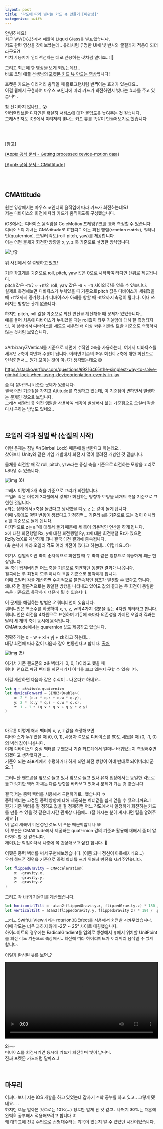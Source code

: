 ```yaml
---
layout: post
title: '각도에 따라 빛나는 카드 뷰 만들기 [미완성]'
categories: swift
---
```



안녕하세요!<br>
최근 WWDC25에서 애플이 Liquid Glass를 발표했습니다.<br>
저도 관련 영상을 찾아보았는데.. 유리처럼 투명한 UI에 빛 반사와 굴절까지 적용이 되더라구요?!<br>
마치 사용자가 인터랙션하는 대로 반응하는 것처럼 말이죠..! 🙂<br>

그리고 최근에 한 영상을 보게 되었는데요..<br>
바로 코딩 애플 선생님의 [포켓몬 카드 뷰 만드는 영상](https://www.youtube.com/watch?v=YDCCauu4lIk)입니다! <br>

포켓몬 카드는 이리저리 움직일 때 홀로그램처럼 반짝이는 효과가 있는데요..<br>
이걸 웹에서 구현하여 마우스 포인터에 따라 카드가 회전하면서 빛나는 효과를 주고 있습니다.<br>

참 신기하지 않나요.. 😮<br>
인터렉티브한 디자인은 확실히 서비스에 대한 몰입도를 높여주는 것 같습니다. <br>
그래서!! 저도 iOS에서 이리저리 빛나는 카드 뷰를 똑같이 만들어보기로 했습니다. <br>


<br>


<br>

[참고]

[[Apple 공식 문서 - Getting processed device-motion data]](https://developer.apple.com/documentation/coremotion/getting-processed-device-motion-data)

[[Apple 공식 문서 - CMAttitude]](https://developer.apple.com/documentation/coremotion/cmattitude)


<br>

<br>

## CMAttitude

원본 영상에서는 마우스 포인터의 움직임에 따라 카드가 회전하는데요!<br>
저는 디바이스의 회전에 따라 카드가 움직이도록 구성했습니다.<br>

iOS에서는 디바이스 움직임을 CoreMotion 프레임워크를 통해 측정할 수 있습니다.<br>
디바이스의 자세는 CMAttitude로 표현되고 이는 회전 행렬(rotation matrix), 쿼터니언(quaternion), 오일러 각도(roll, pitch, yaw)를 제공합니다.<br>
이는 어떤 물체가 회전한 방향을 x, y, z 축 기준으로 설명한 방식입니다.<br>

![방향](https://github.com/user-attachments/assets/b235f703-0462-495a-b67b-e71e3c24c034)

위 사진에서 잘 설명하고 있죠!<br>

기준 좌표계를 기준으로 roll, pitch, yaw 값은 0으로 시작하여 라디안 단위로 제공됩니다.<br>
pitch 값은 -π/2 ~ +π/2, roll, yaw 값은 -π ~ +π 사이의 값을 얻을 수 있습니다. <br>
실제로 측정해보면 디바이스가 누워있을 때 기준으로 pitch 값은 디바이스가 세워졌을 때 +π/2까지 증가했다가 디바이스가 아래를 향할 때 -π/2까지 측정이 됩니다. 이때 쓰러지는 방향은 관계 없습니다.<br>

하지만 pitch, roll 값을 기준으로 회전 연산을 계산해줄 때 문제가 있었습니다...<br>
예를 들어 처음에 디바이스가 누워있을 때는 roll값이 좌우 기울임에 대해 잘 측정되지만, 이 상태에서 디바이스를 세로로 세우면 더 이상 좌우 기울임 값을 기준으로 측정하지 않는 것처럼 보였습니다. <br>

<br>
xArbitraryZVertical를 기준으로 지면에 수직인 z축을 사용하는데, 여기서 디바이스를 세우면 z축이 지면과 수평이 됩니다. 이러면 기존의 좌우 회전이 z축에 대한 회전으로 인식되면서... 뭔가 꼬이는 것이 아닌가 생각했는데요 😅<br>


https://stackoverflow.com/questions/69216465/the-simplest-way-to-solve-gimbal-lock-when-using-deviceorientation-events-in-jav

좀 더 찾아보니 비슷한 문제가 있습니다.<br>
결국 어떤 기준점을 가지고 Attitude를 측정하고 있는데, 이 기준점이 변하면서 발생하는 문제인 것으로 보입니다. <br>
그래서 해결법 중 회전 행렬을 사용하여 왜곡이 발생하지 않는 기준점으로 오일러 각을 다시 구하는 방법도 있네요..<br>

<br>

## 오일러 각과 짐벌 락 (삽질의 시작)

이런 문제는 짐벌 락(Gimbal Lock) 때문에 발생한다고 하는데요..<br>
찾아보니 Unity와 같은 게임 개발에서 회전 시 많이 알려진 개념인 것 같습니다.<br>

물체를 회전할 때 각 roll, pitch, yaw라는 중심 축을 기준으로 회전하는 모양을 고리로 나타낼 수 있습니다.<br>

![img (6)](https://github.com/user-attachments/assets/c38556cf-396a-4467-a4a4-41e153fd07af)

그래서 이렇게 3개 축을 기준으로 고리가 회전합니다. <br>
오일러 각은 이렇게 3차원에서 강체가 회전하는 방향과 모양을 세개의 축을 기준으로 표현한 것입니다.<br>
a라는 상태에서 x축을 돌렸다고 생각했을 때 y, z 는 같이 돌게 됩니다.<br>
이때 y축에도 어떤 변동이 생겼다고 가정하면... 기존의 a를 기준으로 도는 것이 아니라 a'를 기준으로 돌게 됩니다.<br>
마지막으로 z는 a''에 대해서 돌기 때문에 세 축이 의존적인 연산을 하게 됩니다.<br>
x에 대한 회전행렬 Rx, y에 대한 회전행렬 Ry, z에 대한 회전행렬 Rz가 있으면 RzRyRxX로 계산하게 되니 결국 이전 결과에 종속됩니다.<br>
(축 순서에 따라 오일러 각도 여러 버전이 있다고 하는데... 어렵네요..😓)

여기서 짐벌락이란 축이 순차적으로 회전할 때 두 축이 같은 방향으로 작동하게 되는 현상입니다.<br>
두 축이 겹쳐버리면 어느 축을 기준으로 회전하던 동일한 결과가 나옵니다.<br>
결국에는 두 회전이 모두 하나의 축을 기준으로 동작하게 됩니다.<br>
이때 오일러 각을 계산하면 수치적으로 불연속적인 점프가 발생할 수 있다고 합니다.<br>
왜냐하면 결론적으로는 동일한 방향을 나타내고 있어도 값의 결과는 두 회전이 동일한 축을 기준으로 동작하기 떄문에 튈 수 있습니다.<br>

이 문제를 해결하는 방법은..? 쿼터니언이 있습니다. <br>
쿼터니언은 복소수를 확장하여 x, y, z, w의 4가지 성분을 갖는 4차원 벡터라고 합니다.<br>
쿼터니언은 회전을 4차원으로 표현하며 기존에 축마다 의존성을 가지던 오일러 각과는 달리 세 개의 축이 동시에 움직입니다.<br>
CMAttitude에서는 quaternion 값도 제공하고 있습니다.<br>

정확하게는 q = w + xi + yj + zk 라고 하는데... <br>
대강 회전에 따라 값이 다음과 같이 변동한다고 합니다. [출처](https://xoft.tistory.com/110) <br>

![img (5)](https://github.com/user-attachments/assets/663729ab-c0f6-4ee1-a5c3-547fdb1662bb)

여기서 기존 핸드폰의 z축 벡터가 (0, 0, 1)이라고 했을 때<br>
쿼터니언으로 해당 벡터를 회전시켜서 어디를 보고 있는지 구할 수 있습니다.<br>

이걸 계산하면 다음과 같은 수식이... 나온다고 하네요...<br>
```swift
let q = attitude.quaternion
let deviceForward = SIMD3<Double>(
    x: 2 * (q.x * q.z + q.w * q.y),
    y: 2 * (q.y * q.z - q.w * q.x),
    z: 1 - 2 * (q.x * q.x + q.y * q.y)
)
```

<br>

아무튼 이렇게 해서 벡터의 x, y, z 값을 측정해보면<br>
디바이스가 누워있을 때 (0, 0, 1), 사용자 쪽으로 디바이스를 90도 세웠을 때 (0, -1, 0)의 벡터 값이 나옵니다.<br>
이제 디바이스의 중심 벡터를 구했으니 기존 좌표계에서 얼마나 바뀌었는지 측정해주면 되겠다고 생각했지만.....<br>
기준이 되는 좌표계에서 수평하거나 하게 되면 회전 방향이 아예 반대로 되어버리더군요..?<br>

그러니깐 핸드폰을 옆으로 들고 있나 앞으로 들고 있나 유저 입장에서는 동일한 각도로 들고 있지만 백터 자체는 다른 방향을 바라보고 있어서 문제가 되는 것 같습니다.<br>

결국 저는 중력 벡터를 사용해서 구현하기로.. 했습니다 ㅎ <br>
중력 벡터는 고정된 중력 방향에 대해 제공되는 벡터값을 쉽게 얻을 수 있으니까요..!<br>
뭔가 기준 벡터를 잘 정하고 값을 잘 정제하면 어느 각도에서나 일정하게 회전하는 카드를 만들 수 있을 것 같은데 시간 관계상 다음에... (잘 아시는 분이 계시다면 팁을 알려주세요 🥹)<br>
이 글의 제목이 미완성인 것도 이 부분 때문이랍니다 😅<br>
이 부분은 CMAttitude에서 제공하는 quaternion 값의 기준과 활용에 대해서 좀 더 알아봐야 할 것 같습니다.<br>
재미있는 작업이라서 나중에 꼭 완성해보고 싶긴 합니다. 🥹<br>

어쨌든 중력 벡터를 써서 구현해보겠습니다. (이쯤 되니 정신이 아득해지네요...)<br>
우선 핸드폰 정면을 기준으로 중력 벡터를 쓰기 위해서 반전을 시켜주었습니다.<br>

```swift
let flippedGravity = CMAcceleration(
    x: -gravity.x,
    y: -gravity.y,
    z: -gravity.z
)
```

그리고 각 tilt의 기울기를 계산했습니다.<br>
```swift
let horizontalTilt = -atan2(flippedGravity.x, flippedGravity.z) * 180 / .pi
let verticalTilt = atan2(flippedGravity.y, flippedGravity.z) * 180 / .pi
```

그리고 SwiftUI View에서는 rotation3DEffect를 사용해서 회전을 시켜주었습니다. <br>
이때 각도는 너무 과하지 않게 -25° ~ 25° 사이로 매핑했습니다.<br>
하이라이트의 경우에는 RadicalGradient를 임의로 생성해서 뷰에서 위치할 UnitPoint를 회전 각도 기준으로 측정해서.. 회전에 따라 하이라이트가 이리저리 움직일 수 있게 합니다.<br>

이렇게 완성된 뷰를 보면..?<br>


<video width="100%" controls>
  <source src="/videos/shiny_pokemon_card.mp4" type="video/mp4">
</video>


와~~<br>
디바이스를 회전시키면 동시에 카드가 회전하며 빛이 납니다.<br>
진짜 포켓몬 카드처럼 말이죠..!<br>

<br>

## 마무리
어쩌다 보니 저는 iOS 개발을 하고 있었는데 갑자기 수학 공부를 하고 있고.. 그렇게 됐네요.....<br>
하지만 오늘 알아본 것으로는 10%(...) 정도만 알게 된 것 같고.. 나머지 90%는 다음에 완벽히 공부해서 적용해보려고 합니다 ㅎ<br>
왜 대학교에 전공 수업으로 선형대수라는 과목이 있는지 알 수 있었던 시간이었습니다.<br>
